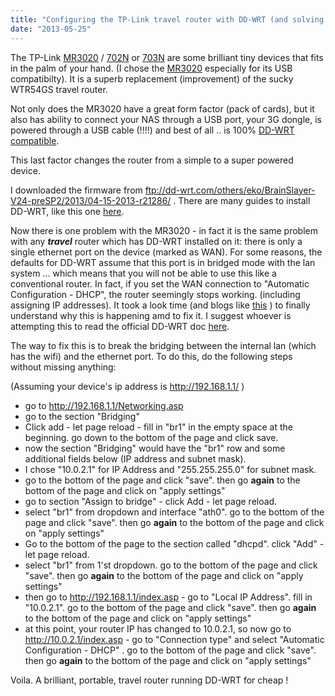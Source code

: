 ```yaml
---
title: "Configuring the TP-Link travel router with DD-WRT (and solving the single port problem)"
date: "2013-05-25"
---
```


The TP-Link [MR3020](http://amzn.to/15uNU3k) / [702N](http://amzn.to/15uO2zS) or [703N](http://amzn.to/13fBj3U) are some brilliant tiny devices that fits in the palm of your hand. (I chose the [MR3020](http://amzn.to/15uNU3k) especially for its USB compatibilty). It is a superb replacement (improvement) of the sucky WTR54GS travel router.

Not only does the MR3020 have a great form factor (pack of cards), but it also has ability to connect your NAS through a USB port, your 3G dongle, is powered through a USB cable (!!!!) and best of all .. is 100% [DD-WRT compatible](http://wiki.openwrt.org/toh/tp-link/tl-mr3020).

This last factor changes the router from a simple to a super powered device.

I downloaded the firmware from ftp://dd-wrt.com/others/eko/BrainSlayer-V24-preSP2/2013/04-15-2013-r21286/ . There are many guides to install DD-WRT, like this one [here](http://joeyiodice.com/converting-tp-link-tl-wr1043nd-to-dd-wrt).

Now there is one problem with the MR3020 - in fact it is the same problem with any _**travel**_ router which has DD-WRT installed on it: there is only a single ethernet port on the device (marked as WAN). For some reasons, the defaults for DD-WRT assume that this port is in bridged mode with the lan system ... which means that you will not be able to use this like a conventional router. In fact, if you set the WAN connection to "Automatic Configuration - DHCP", the router seemingly stops working. (including assigning IP addresses). It took a look time (and blogs like [this](https://sites.google.com/site/moosyresearch/fast-fwr171-3g#TOC-Howto-install-dd-wrt) ) to finally understand why this is happening amd to fix it. I suggest whoever is attempting this to read the official DD-WRT doc [here](http://www.dd-wrt.com/wiki/index.php/Separate_LAN_and_WLAN).

The way to fix this is to break the bridging between the internal lan (which has the wifi) and the ethernet port. To do this, do the following steps without missing anything:

(Assuming your device's ip address is http://192.168.1.1/ )

- go to http://192.168.1.1/Networking.asp
- go to the section "Bridging"
- Click add - let page reload - fill in "br1" in the empty space at the beginning. go down to the bottom of the page and click save.
- now the section "Bridging" would have the "br1" row and some additional fields below (IP address and subnet mask).
- I chose "10.0.2.1" for IP Address and "255.255.255.0" for subnet mask.
- go to the bottom of the page and click "save". then go **again** to the bottom of the page and click on "apply settings"
- go to section "Assign to bridge" - click Add - let page reload.
- select "br1" from dropdown and interface "ath0". go to the bottom of the page and click "save". then go **again** to the bottom of the page and click on "apply settings"
- Go to the bottom of the page to the section called "dhcpd". click "Add" - let page reload.
- select "br1" from 1'st dropdown. go to the bottom of the page and click "save". then go **again** to the bottom of the page and click on "apply settings"
- then go to http://192.168.1.1/index.asp - go to "Local IP Address". fill in "10.0.2.1". go to the bottom of the page and click "save". then go **again** to the bottom of the page and click on "apply settings"
- at this point, your router IP has changed to 10.0.2.1, so now go to http://10.0.2.1/index.asp - go to "Connection type" and select "Automatic Configuration - DHCP" . go to the bottom of the page and click "save". then go **again** to the bottom of the page and click on "apply settings"

Voila. A brilliant, portable, travel router running DD-WRT for cheap !
